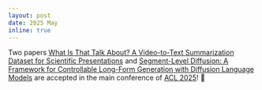 ```yaml
---
layout: post
date: 2025 May
inline: true
---
```


Two papers [What Is That Talk About? A Video-to-Text Summarization Dataset for Scientific Presentations](https://arxiv.org/abs/2502.08279) and [Segment-Level Diffusion: A Framework for Controllable Long-Form Generation with Diffusion Language Models](https://arxiv.org/abs/2412.11333) are accepted in the main conference of [ACL 2025](https://2025.aclweb.org/)! :tada:
